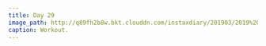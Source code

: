 ```yaml
---
title: Day 29
image_path: http://q89fh2b8w.bkt.clouddn.com/instaxdiary/201903/2019%203%205.jpg
caption: Workout.
---
```


